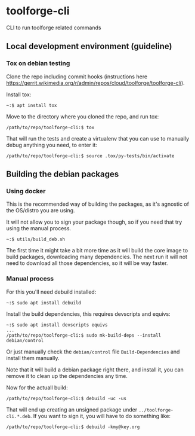 # toolforge-cli

CLI to run toolforge related commands

## Local development environment (guideline)

### Tox on debian testing

Clone the repo including commit hooks (instructions here https://gerrit.wikimedia.org/r/admin/repos/cloud/toolforge/toolforge-cli).

Install tox:
```
~:$ apt install tox
```

Move to the directory where you cloned the repo, and run tox:
```
/path/to/repo/toolforge-cli:$ tox
```

That will run the tests and create a virtualenv that you can use to manually debug anything you need, to enter it:
```
/path/to/repo/toolforge-cli:$ source .tox/py-tests/bin/activate
```

## Building the debian packages
### Using docker
This is the recommended way of building the packages, as it's agnostic of the OS/distro you are using.

It will not allow you to sign your package though, so if you need that try using the manual process.

```
~:$ utils/build_deb.sh
```

The first time it might take a bit more time as it will build the core image to build packages, downloading many
dependencies. The next run it will not need to download all those dependencies, so it will be way faster.

### Manual process
For this you'll need debuild installed:
```
~:$ sudo apt install debuild
```

Install the build dependencies, this requires devscripts and equivs:
```
~:$ sudo apt install devscripts equivs
...
/path/to/repo/toolforge-cli:$ sudo mk-build-deps --install debian/control
```

Or just manually check the `debian/control` file `Build-Dependencies` and install them manually.

Note that it will build a debian package right there, and install it, you can remove it to clean up the dependencies any time.


Now for the actuall build:
```
/path/to/repo/toolforge-cli:$ debuild -uc -us
```

That will end up creating an unsigned package under `../toolforge-cli.*.deb`.
If you want to sign it, you will have to do something like:
```
/path/to/repo/toolforge-cli:$ debuild -kmy@key.org
```
